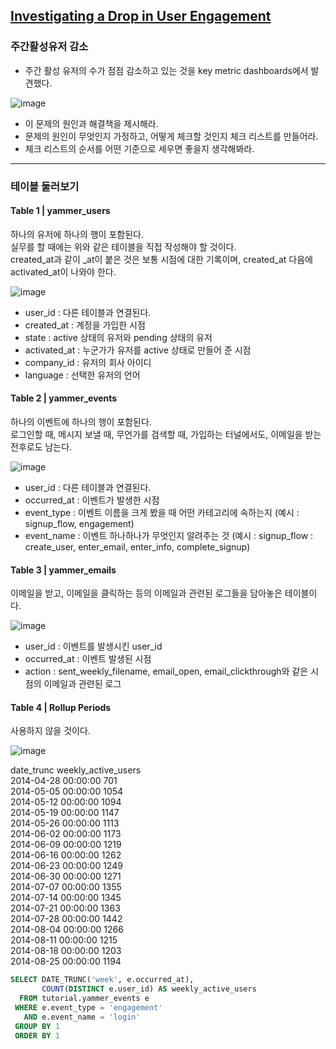 ## [Investigating a Drop in User Engagement](https://mode.com/sql-tutorial/a-drop-in-user-engagement/)

### 주간활성유저 감소
- 주간 활성 유저의 수가 점점 감소하고 있는 것을 key metric dashboards에서 발견했다.


![image](https://user-images.githubusercontent.com/77952321/149083491-3c866980-9304-4e1d-9192-b2a0affec9e2.png)

- 이 문제의 원인과 해결책을 제시해라.
- 문제의 원인이 무엇인지 가정하고, 어떻게 체크할 것인지 체크 리스트를 만들어라.
- 체크 리스트의 순서를 어떤 기준으로 세우면 좋을지 생각해봐라.

---

### 테이블 둘러보기 
  
#### Table 1 | yammer_users
하나의 유저에 하나의 행이 포함된다.    
실무를 할 때에는 위와 같은 테이블을 직접 작성해야 할 것이다.  
created_at과 같이 _at이 붙은 것은 보통 시점에 대한 기록이며, created_at 다음에 activated_at이 나와야 한다.  

![image](https://user-images.githubusercontent.com/77952321/149085662-707a959f-d6bf-4765-a817-b46ea66c74bd.png)  
- user_id : 다른 테이블과 연결된다.
- created_at : 계정을 가입한 시점
- state : active 상태의 유저와 pending 상태의 유저
- activated_at : 누군가가 유저를 active 상태로 만들어 준 시점
- company_id : 유저의 회사 아이디
- language : 선택한 유저의 언어


#### Table 2 | yammer_events
하나의 이벤트에 하나의 행이 포함된다.   
로그인할 때, 메시지 보낼 때, 무언가를 검색할 때, 가입하는 터널에서도, 이메일을 받는 전후로도 남는다.   
  
![image](https://user-images.githubusercontent.com/77952321/149087027-46e5d4af-d25c-4d1b-b8bf-841376630507.png) 
- user_id : 다른 테이블과 연결된다.  
- occurred_at : 이벤트가 발생한 시점  
- event_type : 이벤트 이름을 크게 봤을 때 어떤 카테고리에 속하는지 (예시 : signup_flow, engagement)  
- event_name : 이벤트 하나하나가 무엇인지 알려주는 것 (예시 : signup_flow : create_user, enter_email, enter_info, complete_signup)  


#### Table 3 | yammer_emails
이메일을 받고, 이메일을 클릭하는 등의 이메일과 관련된 로그들을 담아놓은 테이블이다.


![image](https://user-images.githubusercontent.com/77952321/149087225-1e501c58-8539-439a-8e4f-3f90cda71343.png)
- user_id : 이벤트를 발생시킨 user_id
- occurred_at : 이벤트 발생된 시점
- action : sent_weekly_filename, email_open, email_clickthrough와 같은 시점의 이메일과 관련된 로그 

#### Table 4 | Rollup Periods

사용하지 않을 것이다.  

![image](https://user-images.githubusercontent.com/77952321/149087309-d5f0c8b2-d5c6-4463-aa80-ec5bbf6727c3.png)  



date_trunc	  weekly_active_users  
2014-04-28      00:00:00	701  
2014-05-05      00:00:00	1054  
2014-05-12      00:00:00	1094  
2014-05-19      00:00:00	1147  
2014-05-26      00:00:00	1113  
2014-06-02      00:00:00	1173  
2014-06-09      00:00:00	1219  
2014-06-16      00:00:00	1262  
2014-06-23      00:00:00	1249  
2014-06-30      00:00:00	1271  
2014-07-07      00:00:00	1355  
2014-07-14      00:00:00	1345  
2014-07-21      00:00:00	1363  
2014-07-28      00:00:00	1442  
2014-08-04      00:00:00	1266  
2014-08-11      00:00:00	1215  
2014-08-18      00:00:00	1203  
2014-08-25      00:00:00	1194  

```sql
SELECT DATE_TRUNC('week', e.occurred_at),
       COUNT(DISTINCT e.user_id) AS weekly_active_users
  FROM tutorial.yammer_events e
 WHERE e.event_type = 'engagement'
   AND e.event_name = 'login'
 GROUP BY 1
 ORDER BY 1
 ```
